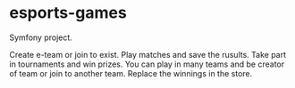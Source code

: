 # esports-games

Symfony project.

Create e-team or join to exist.
Play matches and save the rusults.
Take part in tournaments and win prizes.
You can play in many teams and be creator of team or join to another team.
Replace the winnings in the store.


